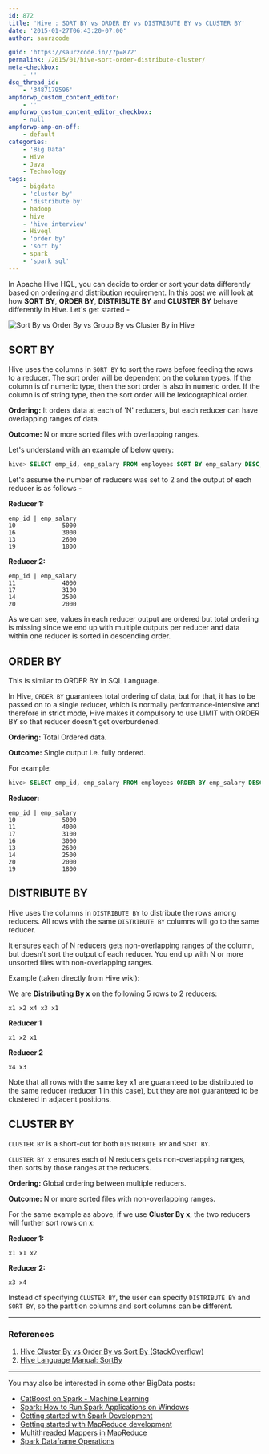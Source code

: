 ```yaml
---
id: 872
title: 'Hive : SORT BY vs ORDER BY vs DISTRIBUTE BY vs CLUSTER BY'
date: '2015-01-27T06:43:20-07:00'
author: saurzcode

guid: 'https://saurzcode.in//?p=872'
permalink: /2015/01/hive-sort-order-distribute-cluster/
meta-checkbox:
    - ''
dsq_thread_id:
    - '3487179596'
ampforwp_custom_content_editor:
    - ''
ampforwp_custom_content_editor_checkbox:
    - null
ampforwp-amp-on-off:
    - default
categories:
    - 'Big Data'
    - Hive
    - Java
    - Technology
tags:
    - bigdata
    - 'cluster by'
    - 'distribute by'
    - hadoop
    - hive
    - 'hive interview'
    - Hiveql
    - 'order by'
    - 'sort by'
    - spark
    - 'spark sql'
---
```


In Apache Hive HQL, you can decide to order or sort your data differently based on ordering and distribution requirement. In this post we will look at how **SORT BY**, **ORDER BY**, **DISTRIBUTE BY** and **CLUSTER BY** behave differently in Hive. Let's get started -
<!--more-->
![Sort By vs Order By vs Group By vs Cluster By in Hive]({{base.url}}/assets/uploads/2015/01/images.jpg)

## SORT BY

Hive uses the columns in `SORT BY` to sort the rows before feeding the rows to a reducer. The sort order will be dependent on the column types. If the column is of numeric type, then the sort order is also in numeric order. If the column is of string type, then the sort order will be lexicographical order.

**Ordering:** It orders data at each of 'N' reducers, but each reducer can have overlapping ranges of data.

**Outcome:** N or more sorted files with overlapping ranges.

Let's understand with an example of below query:

```sql
hive> SELECT emp_id, emp_salary FROM employees SORT BY emp_salary DESC;
```

Let's assume the number of reducers was set to 2 and the output of each reducer is as follows -

**Reducer 1:**

```
emp_id | emp_salary
10             5000
16             3000
13             2600
19             1800
```

**Reducer 2:**

```
emp_id | emp_salary
11             4000
17             3100
14             2500
20             2000
```

As we can see, values in each reducer output are ordered but total ordering is missing since we end up with multiple outputs per reducer and data within one reducer is sorted in descending order.

## ORDER BY

This is similar to ORDER BY in SQL Language.

In Hive, `ORDER BY` guarantees total ordering of data, but for that, it has to be passed on to a single reducer, which is normally performance-intensive and therefore in strict mode, Hive makes it compulsory to use LIMIT with ORDER BY so that reducer doesn't get overburdened.

**Ordering:** Total Ordered data.

**Outcome:** Single output i.e. fully ordered.

For example:

```sql
hive> SELECT emp_id, emp_salary FROM employees ORDER BY emp_salary DESC;
```

**Reducer:**

```
emp_id | emp_salary
10             5000
11             4000
17             3100
16             3000
13             2600
14             2500
20             2000
19             1800
```

## DISTRIBUTE BY

Hive uses the columns in `DISTRIBUTE BY` to distribute the rows among reducers. All rows with the same `DISTRIBUTE BY` columns will go to the same reducer.

It ensures each of N reducers gets non-overlapping ranges of the column, but doesn't sort the output of each reducer. You end up with N or more unsorted files with non-overlapping ranges.

Example (taken directly from Hive wiki):

We are **Distributing By x** on the following 5 rows to 2 reducers:

```
x1 x2 x4 x3 x1
```

**Reducer 1**

```
x1 x2 x1
```

**Reducer 2**

```
x4 x3
```

Note that all rows with the same key x1 are guaranteed to be distributed to the same reducer (reducer 1 in this case), but they are not guaranteed to be clustered in adjacent positions.

## CLUSTER BY

`CLUSTER BY` is a short-cut for both `DISTRIBUTE BY` and `SORT BY`.

`CLUSTER BY x` ensures each of N reducers gets non-overlapping ranges, then sorts by those ranges at the reducers.

**Ordering:** Global ordering between multiple reducers.

**Outcome:** N or more sorted files with non-overlapping ranges.

For the same example as above, if we use **Cluster By x**, the two reducers will further sort rows on x:

**Reducer 1:**

```
x1 x1 x2
```

**Reducer 2:**

```
x3 x4
```

Instead of specifying `CLUSTER BY`, the user can specify `DISTRIBUTE BY` and `SORT BY`, so the partition columns and sort columns can be different.

---

### References

1. [Hive Cluster By vs Order By vs Sort By (StackOverflow)](http://stackoverflow.com/questions/13715044/hive-cluster-by-vs-order-by-vs-sort-by)
2. [Hive Language Manual: SortBy](https://cwiki.apache.org/confluence/display/Hive/LanguageManual+SortBy#LanguageManualSortBy-SyntaxofOrderBy)

---

You may also be interested in some other BigData posts:

- [CatBoost on Spark - Machine Learning](https://saurzcode.in/2021/05/how-to-train-and-score-catboost-model-on-spark/)
- [Spark: How to Run Spark Applications on Windows](https://saurzcode.in/2019/09/running-spark-application-on-windows/)
- [Getting started with Spark Development](https://saurzcode.in/2017/10/configure-spark-application-eclipse/)
- [Getting started with MapReduce development](https://saurzcode.in//2015/01/setup-development-environment-hadoop-mapreduce/)
- [Multithreaded Mappers in MapReduce](https://wp.me/p5pWDa-iX)
- [Spark Dataframe Operations](https://saurzcode.in/2018/06/spark-common-dataframe-operations/)